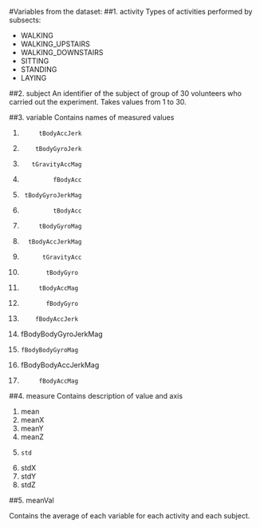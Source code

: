 #Variables from the dataset:
##1. activity
Types of activities performed by subsects:

- WALKING
- WALKING_UPSTAIRS
- WALKING_DOWNSTAIRS
- SITTING
- STANDING
- LAYING

##2. subject
An identifier of the subject of group of 30 volunteers who carried out the experiment. Takes values from 1 to 30.

##3. variable
Contains names of measured values

1.          tBodyAccJerk
2.         tBodyGyroJerk
3.        tGravityAccMag
4.              fBodyAcc
5.      tBodyGyroJerkMag
6.              tBodyAcc
7.          tBodyGyroMag
8.       tBodyAccJerkMag
9.           tGravityAcc
10.            tBodyGyro
11.          tBodyAccMag
12.            fBodyGyro
13.         fBodyAccJerk
14. fBodyBodyGyroJerkMag
15.     fBodyBodyGyroMag
16.  fBodyBodyAccJerkMag
17.          fBodyAccMag

##4. measure
Contains description of value and axis

1. 	  mean
2.   meanX
3.   meanY
4.   meanZ
5.     std
6.    stdX
7.    stdY
8.    stdZ

##5. meanVal

Contains the average of each variable for each activity and each subject.